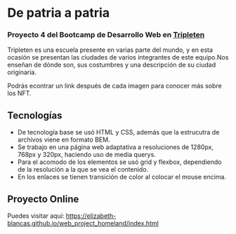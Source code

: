 # De patria a patria
### Proyecto 4 del Bootcamp de Desarrollo Web en [Tripleten](https://tripleten.com/home/web/)

Tripleten es una escuela presente en varias parte del mundo, y en esta ocasión se presentan las ciudades de varios integrantes de este equipo.Nos enseñan de dónde son, sus costumbres y una descripción de su ciudad originaria. 

Podrás econtrar un link después de cada imagen para conocer más sobre los NFT.

## Tecnologías
* De tecnología base se usó HTML y CSS, además que la estrucutra de archivos viene en formato BEM.
* Se trabajo en una página web adaptativa a resoluciones de 1280px, 768px y 320px, haciendo uso de media querys.
* Para el acomodo de los elementos se usó grid y flexbox, dependiendo de la resolución a la que se vea el contenido.
* En los enlaces se tienen transición de color al colocar el mouse encima.

## Proyecto Online
Puedes visitar aquí: https://elizabeth-blancas.github.io/web_project_homeland/index.html